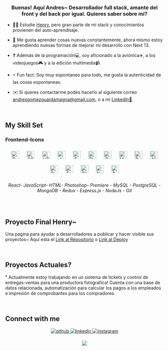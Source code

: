   
### <div align="center">Buenas! Aquí Andres~ Desarrollador full stack, amante del front y del back por igual. Quieres saber sobre mí?</div>  
  

-  👨‍🎓 Estudie [Henry](https://www.soyhenry.com/), pero gran parte de mi stack y conocimientos provienen del auto-aprendisaje.  
  

- 🌱 Me gusta aprender cosas nuevas constantemente, ahora mismo estoy aprendiendo nuevas formas de mejorar mi desarrollo con Next 13.  
  

- ❓ Además de la programación💻, soy aficionado a la aviónica✈️, a los videojuegos🎮 y a la edición multimedia📹.   
  

- ⚡ Fun fact: Soy muy espontaneo para todo, me gusta la autenticidad de las cosas espontaneas.  
  

- ✉️ Si queres contactarme podes hacerlo al siguiente correo andresgomezguardamagna@gmail.com, o a mi [LinkedIn💼](https://www.linkedin.com/in/andres-gomez-guardamagna/).  
  

<br/>  


## My Skill Set  


### Frontend-Icons  
<div align="center">  
<img style="margin: 10px" src="https://profilinator.rishav.dev/skills-assets/react-original-wordmark.svg" alt="React" height="25" />  
<img style="margin: 10px" src="https://profilinator.rishav.dev/skills-assets/css3-original-wordmark.svg" alt="CSS3" height="25" />  
<img style="margin: 10px" src="https://profilinator.rishav.dev/skills-assets/html5-original-wordmark.svg" alt="HTML5" height="25" />  
<img style="margin: 10px" src="https://profilinator.rishav.dev/skills-assets/javascript-original.svg" alt="JavaScript" height="25" />  
<img style="margin: 10px" src="https://profilinator.rishav.dev/skills-assets/typescript-original.svg" alt="TypeScript" height="25" />  
<img style="margin: 10px" src="https://profilinator.rishav.dev/skills-assets/photoshop-plain.svg" alt="Photoshop" height="25" />  
<img style="margin: 10px" src="https://profilinator.rishav.dev/skills-assets/adobepremierepro.png" alt="Premiere Pro" height="25" />  
<img style="margin: 10px" src="https://profilinator.rishav.dev/skills-assets/mysql-original-wordmark.svg" alt="MySQL" height="25" />  
<img style="margin: 10px" src="https://profilinator.rishav.dev/skills-assets/postgresql-original-wordmark.svg" alt="PostgreSQL" height="25" />  
<img style="margin: 10px" src="https://profilinator.rishav.dev/skills-assets/mongodb-original-wordmark.svg" alt="MongoDB" height="25" />  
<img style="margin: 10px" src="https://profilinator.rishav.dev/skills-assets/redux-original.svg" alt="Redux" height="25" />  
<img style="margin: 10px" src="https://profilinator.rishav.dev/skills-assets/express-original-wordmark.svg" alt="Express.js" height="25" />  
<img style="margin: 10px" src="https://profilinator.rishav.dev/skills-assets/git-scm-icon.svg" alt="Git" height="25" />  
<img style="margin: 10px" src="https://profilinator.rishav.dev/skills-assets/nodejs-original-wordmark.svg" alt="Node.js" height="25" />  
<img style="margin: 10px" src="https://profilinator.rishav.dev/skills-assets/bootstrap-plain.svg" alt="Bootstrap" height="25" />  
</div>  

###### <div align="center">React- JavaScript- HTML- Photoshop- Premiere - MySQL - PostgreSQL - MongoDB - Redux - Express.js - NodeJs - Git</div>  
  

<br/>

## Proyecto Final Henry~
Una pagina para ayudar a desarrolladores a publicar y hacer visible sus proyectos~
Aquí esta el [Link al Repositorio](https://github.com/Proyecto-Timberli/proyecto-final)  o [Link al Deploy](https://proyecto-final-orcin-seven.vercel.app/)  

<br/>  

## Proyectos Actuales?
 ° Actualmente estoy trabajando en un sistema de tickets y control de entregas-ventas para una productora fotografica!
Cuenta con una base de datos relacionada, automatización para calcular los pagos a los empleados e impresión de comprobantes para los compradores.

<br/>  

## Connect with me  
<div align="center">
<a href="https://github.com/TheAndresG" target="_blank">
<img src=https://img.shields.io/badge/github-%2324292e.svg?&style=for-the-badge&logo=github&logoColor=white alt=github style="margin-bottom: 5px;" />
</a>
<a href="https://linkedin.com/in/andres-gomez-guardamagna" target="_blank">
<img src=https://img.shields.io/badge/linkedin-%231E77B5.svg?&style=for-the-badge&logo=linkedin&logoColor=white alt=linkedin style="margin-bottom: 5px;" />
</a>
<a href="https://instagram.com/TheAndresG" target="_blank">
<img src=https://img.shields.io/badge/instagram-%23000000.svg?&style=for-the-badge&logo=instagram&logoColor=white alt=instagram style="margin-bottom: 5px;" />
</a>  
</div>  
  

<br/>  

<div align="center">
<img src="https://komarev.com/ghpvc/?username=TheAndresG&&style=flat-square" align="center" />
</div>  

<br />
